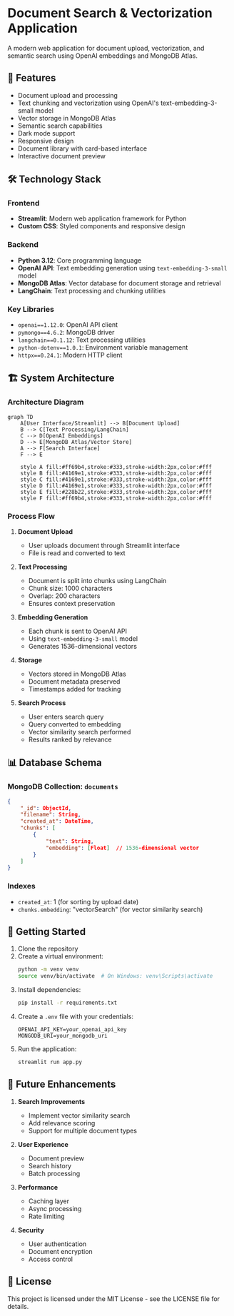 # Document Search & Vectorization Application

A modern web application for document upload, vectorization, and semantic search using OpenAI embeddings and MongoDB Atlas.

## 🚀 Features

- Document upload and processing
- Text chunking and vectorization using OpenAI's text-embedding-3-small model
- Vector storage in MongoDB Atlas
- Semantic search capabilities
- Dark mode support
- Responsive design
- Document library with card-based interface
- Interactive document preview

## 🛠️ Technology Stack

### Frontend
- **Streamlit**: Modern web application framework for Python
- **Custom CSS**: Styled components and responsive design

### Backend
- **Python 3.12**: Core programming language
- **OpenAI API**: Text embedding generation using `text-embedding-3-small` model
- **MongoDB Atlas**: Vector database for document storage and retrieval
- **LangChain**: Text processing and chunking utilities

### Key Libraries
- `openai==1.12.0`: OpenAI API client
- `pymongo==4.6.2`: MongoDB driver
- `langchain==0.1.12`: Text processing utilities
- `python-dotenv==1.0.1`: Environment variable management
- `httpx==0.24.1`: Modern HTTP client

## 🏗️ System Architecture

### Architecture Diagram
```mermaid
graph TD
    A[User Interface/Streamlit] --> B[Document Upload]
    B --> C[Text Processing/LangChain]
    C --> D[OpenAI Embeddings]
    D --> E[MongoDB Atlas/Vector Store]
    A --> F[Search Interface]
    F --> E
    
    style A fill:#ff69b4,stroke:#333,stroke-width:2px,color:#fff
    style B fill:#4169e1,stroke:#333,stroke-width:2px,color:#fff
    style C fill:#4169e1,stroke:#333,stroke-width:2px,color:#fff
    style D fill:#4169e1,stroke:#333,stroke-width:2px,color:#fff
    style E fill:#228b22,stroke:#333,stroke-width:2px,color:#fff
    style F fill:#ff69b4,stroke:#333,stroke-width:2px,color:#fff
```

### Process Flow
1. **Document Upload**
   - User uploads document through Streamlit interface
   - File is read and converted to text

2. **Text Processing**
   - Document is split into chunks using LangChain
   - Chunk size: 1000 characters
   - Overlap: 200 characters
   - Ensures context preservation

3. **Embedding Generation**
   - Each chunk is sent to OpenAI API
   - Using `text-embedding-3-small` model
   - Generates 1536-dimensional vectors

4. **Storage**
   - Vectors stored in MongoDB Atlas
   - Document metadata preserved
   - Timestamps added for tracking

5. **Search Process**
   - User enters search query
   - Query converted to embedding
   - Vector similarity search performed
   - Results ranked by relevance

## 📊 Database Schema

### MongoDB Collection: `documents`

```json
{
    "_id": ObjectId,
    "filename": String,
    "created_at": DateTime,
    "chunks": [
        {
            "text": String,
            "embedding": [Float]  // 1536-dimensional vector
        }
    ]
}
```

### Indexes
- `created_at`: 1 (for sorting by upload date)
- `chunks.embedding`: "vectorSearch" (for vector similarity search)

## 🚀 Getting Started

1. Clone the repository
2. Create a virtual environment:
   ```bash
   python -m venv venv
   source venv/bin/activate  # On Windows: venv\Scripts\activate
   ```
3. Install dependencies:
   ```bash
   pip install -r requirements.txt
   ```
4. Create a `.env` file with your credentials:
   ```
   OPENAI_API_KEY=your_openai_api_key
   MONGODB_URI=your_mongodb_uri
   ```
5. Run the application:
   ```bash
   streamlit run app.py
   ```

## 🔮 Future Enhancements

1. **Search Improvements**
   - Implement vector similarity search
   - Add relevance scoring
   - Support for multiple document types

2. **User Experience**
   - Document preview
   - Search history
   - Batch processing

3. **Performance**
   - Caching layer
   - Async processing
   - Rate limiting

4. **Security**
   - User authentication
   - Document encryption
   - Access control

## 📝 License

This project is licensed under the MIT License - see the LICENSE file for details. 